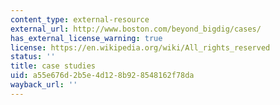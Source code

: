 ```yaml
---
content_type: external-resource
external_url: http://www.boston.com/beyond_bigdig/cases/
has_external_license_warning: true
license: https://en.wikipedia.org/wiki/All_rights_reserved
status: ''
title: case studies
uid: a55e676d-2b5e-4d12-8b92-8548162f78da
wayback_url: ''
---
```

